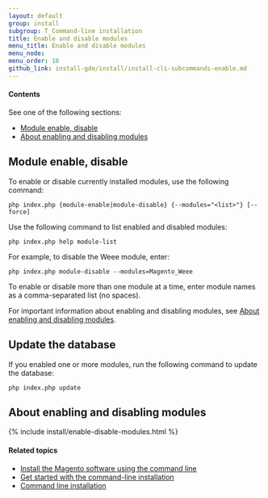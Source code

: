 ```yaml
---
layout: default 
group: install 
subgroup: T_Command-line installation
title: Enable and disable modules
menu_title: Enable and disable modules
menu_node: 
menu_order: 10
github_link: install-gde/install/install-cli-subcommands-enable.md
---
```


  
<h4>Contents</h4>

See one of the following sections:

*	<a href="#instgde-cli-subcommands-enable-disable">Module enable, disable</a>
*	<a href="#instgde-cli-subcommands-enable-modules">About enabling and disabling modules</a>


<h2 id="instgde-cli-subcommands-enable-disable">Module enable, disable</h2>
To enable or disable currently installed modules, use the following command:

	php index.php {module-enable|module-disable} {--modules="<list>"} [--force]

Use the following command to list enabled and disabled modules:

	php index.php help module-list

For example, to disable the Weee module, enter:

	php index.php module-disable --modules=Magento_Weee

<div class="bs-callout bs-callout-info" id="info">
<span class="glyphicon-class">
  <p>To enable or disable more than one module at a time, enter module names as a comma-separated list (no spaces).</p></span>
</div>

For important information about enabling and disabling modules, see <a href="#instgde-cli-subcommands-enable-modules">About enabling and disabling modules</a>.

<h2 id="instgde-cli-subcommands-enable-update">Update the database</h2>
If you enabled one or more modules, run the following command to update the database:

	php index.php update

<h2 id="instgde-cli-subcommands-enable-modules">About enabling and disabling modules</h2>
{% include install/enable-disable-modules.html %}

#### Related topics

*	<a href="{{ site.gdeurl }}install-gde/install/install-cli-install.html">Install the Magento software using the command line</a>
*	<a href="{{ site.gdeurl }}install-gde/install/install-cli-subcommands.html">Get started with the command-line installation</a>
*	<a href="{{ site.gdeurl }}install-gde/install/install-cli.html">Command line installation</a>